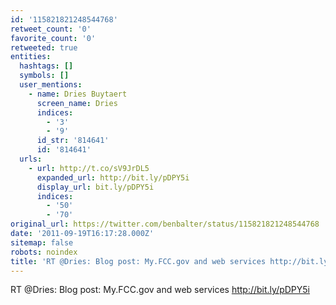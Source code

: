 ```yaml
---
id: '115821821248544768'
retweet_count: '0'
favorite_count: '0'
retweeted: true
entities:
  hashtags: []
  symbols: []
  user_mentions:
    - name: Dries Buytaert
      screen_name: Dries
      indices:
        - '3'
        - '9'
      id_str: '814641'
      id: '814641'
  urls:
    - url: http://t.co/sV9JrDL5
      expanded_url: http://bit.ly/pDPY5i
      display_url: bit.ly/pDPY5i
      indices:
        - '50'
        - '70'
original_url: https://twitter.com/benbalter/status/115821821248544768
date: '2011-09-19T16:17:28.000Z'
sitemap: false
robots: noindex
title: 'RT @Dries: Blog post: My.FCC.gov and web services http://bit.ly/pDPY5i'
---
```


RT @Dries: Blog post: My.FCC.gov and web services http://bit.ly/pDPY5i